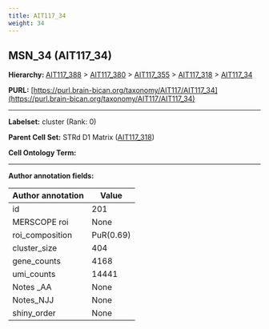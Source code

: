 ```yaml
---
title: AIT117_34
weight: 34
---
```

## MSN_34 (AIT117_34)
<b>Hierarchy: </b>
[AIT117_388](../AIT117_388) >
[AIT117_380](../AIT117_380) >
[AIT117_355](../AIT117_355) >
[AIT117_318](../AIT117_318) >
[AIT117_34](../AIT117_34)

**PURL:** [https://purl.brain-bican.org/taxonomy/AIT117/AIT117_34](https://purl.brain-bican.org/taxonomy/AIT117/AIT117_34)

---


**Labelset:** cluster (Rank: 0)

**Parent Cell Set:** STRd D1 Matrix ([AIT117_318](../AIT117_318))



**Cell Ontology Term:** 

[MARKER GENES.]: #


---

[TRANSFERRED ANNOTATIONS.]: #


[AUTHOR ANNOTATION FIELDS.]: #


**Author annotation fields:**

| Author annotation | Value |
|-------------------|-------|
|id|201|
|MERSCOPE roi|None|
|roi_composition|PuR(0.69) | PuC(0.1) | CaH(0.06)|
|cluster_size|404|
|gene_counts|4168|
|umi_counts|14441|
|Notes _AA|None|
|Notes_NJJ|None|
|shiny_order|None|
